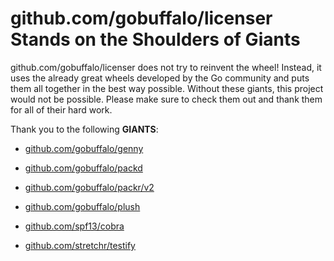 # github.com/gobuffalo/licenser Stands on the Shoulders of Giants

github.com/gobuffalo/licenser does not try to reinvent the wheel! Instead, it uses the already great wheels developed by the Go community and puts them all together in the best way possible. Without these giants, this project would not be possible. Please make sure to check them out and thank them for all of their hard work.

Thank you to the following **GIANTS**:


* [github.com/gobuffalo/genny](https://godoc.org/github.com/gobuffalo/genny)

* [github.com/gobuffalo/packd](https://godoc.org/github.com/gobuffalo/packd)

* [github.com/gobuffalo/packr/v2](https://godoc.org/github.com/gobuffalo/packr/v2)

* [github.com/gobuffalo/plush](https://godoc.org/github.com/gobuffalo/plush)

* [github.com/spf13/cobra](https://godoc.org/github.com/spf13/cobra)

* [github.com/stretchr/testify](https://godoc.org/github.com/stretchr/testify)
